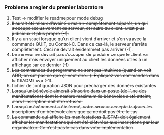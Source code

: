 
### Probleme a regler du premier laboratoire
1. Test -> modifier le readme pour mode debug
2. ~~Il aurait été mieux d’avoir 2 « main » complètement séparés, un qui s’occupe exclusivement du serveur, et l’autre du client. C’est plus judicieux et plus propre (-1).~~
3. Il y a un souci lorsque qu’un client vient d’arriver et s’en va avec la commande QUIT, ou Control-C. Dans ce cas-là, le serveur s’arrête complètement. Ceci ne devrait évidemment pas arriver (-1).
4. Le serveur ne devrait pas s’occuper de produire ce que le client va afficher mais envoyer uniquement au client les données utiles à un affichage par ce dernier (-1)
5. ~~Les commandes du programme ne sont pas intuitives (quand on voit ADD, on sait pas ce que ça veut dire…). Expliquez vos commandes dans le README svp (-1).~~
6. fichier de configuration JSON pour précharger des données existantes
7. ~~Lorsqu’un bénévole aimerait s’inscrire dans un poste (de l’une des manifestations) dont le nombre maximum de bénévoles a été atteint, alors l’inscription doit être refusée.~~
8. ~~Lorsqu’un événement a été fermé, votre serveur accepte toujours les inscriptions d’un bénévole alors que ça ne doit pas être le cas~~
9. ~~La commande qui affiche les manifestations (LISTM) doit également afficher les manifestations qui ont été clôturées aux inscriptions par leur organisateur. Ce n’est pas le cas dans votre implémentation~~
